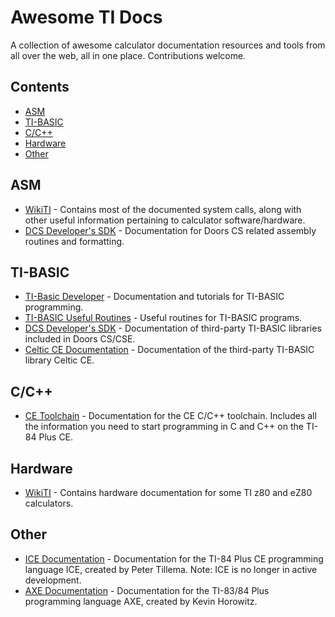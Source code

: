 # Awesome TI Docs
A collection of awesome calculator documentation resources and tools from all over the web, all in one place. Contributions welcome.

## Contents

- [ASM](#asm)
- [TI-BASIC](#ti-basic)
- [C/C++](#cc)
- [Hardware](#hardware)
- [Other](#other)

## ASM

- [WikiTI](https://wikiti.brandonw.net/index.php?title=Calculator_Documentation) - Contains most of the documented system calls, along with other useful information pertaining to calculator software/hardware.
- [DCS Developer's SDK](https://dcs.cemetech.net/index.php?title=Developers%27_SDK) - Documentation for Doors CS related assembly routines and formatting.

## TI-BASIC

- [TI-Basic Developer](http://tibasicdev.wikidot.com/) - Documentation and tutorials for TI-BASIC programming.
- [TI-BASIC Useful Routines](https://learn.cemetech.net/index.php?title=TI-BASIC:Useful_Routines) - Useful routines for TI-BASIC programs.
- [DCS Developer's SDK](https://dcs.cemetech.net/index.php?title=Developers%27_SDK) - Documentation of third-party TI-BASIC libraries included in Doors CS/CSE.
- [Celtic CE Documentation](https://roccoloxprograms.github.io/CelticCE) - Documentation of the third-party TI-BASIC library Celtic CE.

## C/C++

- [CE Toolchain](https://ce-programming.github.io/toolchain/index.html) - Documentation for the CE C/C++ toolchain. Includes all the information you need to start programming in C and C++ on the TI-84 Plus CE.

## Hardware

- [WikiTI](https://wikiti.brandonw.net/index.php?title=Calculator_Documentation) - Contains hardware documentation for some TI z80 and eZ80 calculators.

## Other

- [ICE Documentation](http://petertillema.github.io/ICE/) - Documentation for the TI-84 Plus CE programming language ICE, created by Peter Tillema. Note: ICE is no longer in active development.
- [AXE Documentation](https://axe.eeems.ca/Documentation.pdf) - Documentation for the TI-83/84 Plus programming language AXE, created by Kevin Horowitz.
